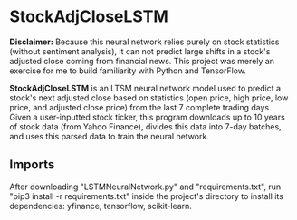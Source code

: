 # StockAdjCloseLSTM
**Disclaimer:** Because this neural network relies purely on stock statistics (without sentiment analysis), it can not predict large shifts in a stock's adjusted close coming from financial news. This project was merely an exercise for me to build familiarity with Python and TensorFlow.

**StockAdjCloseLSTM** is an LTSM neural network model used to predict a stock's next adjusted close based on statistics (open price, high price, low price, and adjusted close price) from the last 7 complete trading days. Given a user-inputted stock ticker, this program downloads up to 10 years of stock data (from Yahoo Finance), divides this data into 7-day batches, and uses this parsed data to train the neural network.

## Imports
After downloading "LSTMNeuralNetwork.py" and "requirements.txt", run "pip3 install -r requirements.txt" inside the project's directory to install its dependencies: yfinance, tensorflow, scikit-learn.
